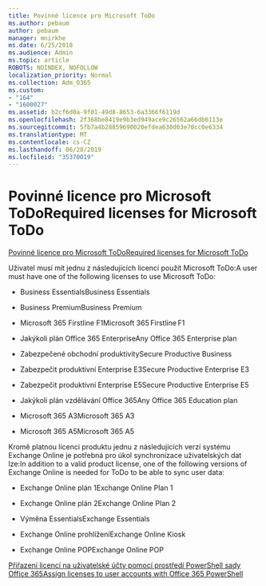 ```yaml
---
title: Povinné licence pro Microsoft ToDo
ms.author: pebaum
author: pebaum
manager: mnirkhe
ms.date: 6/25/2018
ms.audience: Admin
ms.topic: article
ROBOTS: NOINDEX, NOFOLLOW
localization_priority: Normal
ms.collection: Adm_O365
ms.custom:
- "164"
- "1600027"
ms.assetid: b2cf6d0a-9f01-49d8-8653-6a3366f6119d
ms.openlocfilehash: 2f368be8419e9b3ed949ace9c26562a66db6113e
ms.sourcegitcommit: 5fb7a4b28859690020efdea630d03e70cc0e6334
ms.translationtype: MT
ms.contentlocale: cs-CZ
ms.lasthandoff: 06/28/2019
ms.locfileid: "35370019"
---
```

# <a name="required-licenses-for-microsoft-todo"></a><span data-ttu-id="60b1b-102">Povinné licence pro Microsoft ToDo</span><span class="sxs-lookup"><span data-stu-id="60b1b-102">Required licenses for Microsoft ToDo</span></span>

[<span data-ttu-id="60b1b-103">Povinné licence pro Microsoft ToDo</span><span class="sxs-lookup"><span data-stu-id="60b1b-103">Required licenses for Microsoft ToDo</span></span>](https://support.office.com/article/381e9d1b-c500-49b5-973e-890fd86528d7.aspx)
  
<span data-ttu-id="60b1b-104">Uživatel musí mít jednu z následujících licencí použít Microsoft ToDo:</span><span class="sxs-lookup"><span data-stu-id="60b1b-104">A user must have one of the following licenses to use Microsoft ToDo:</span></span>
  
- <span data-ttu-id="60b1b-105">Business Essentials</span><span class="sxs-lookup"><span data-stu-id="60b1b-105">Business Essentials</span></span>

- <span data-ttu-id="60b1b-106">Business Premium</span><span class="sxs-lookup"><span data-stu-id="60b1b-106">Business Premium</span></span>

- <span data-ttu-id="60b1b-107">Microsoft 365 Firstline F1</span><span class="sxs-lookup"><span data-stu-id="60b1b-107">Microsoft 365 Firstline F1</span></span>

- <span data-ttu-id="60b1b-108">Jakýkoli plán Office 365 Enterprise</span><span class="sxs-lookup"><span data-stu-id="60b1b-108">Any Office 365 Enterprise plan</span></span>

- <span data-ttu-id="60b1b-109">Zabezpečené obchodní produktivity</span><span class="sxs-lookup"><span data-stu-id="60b1b-109">Secure Productive Business</span></span>

- <span data-ttu-id="60b1b-110">Zabezpečit produktivní Enterprise E3</span><span class="sxs-lookup"><span data-stu-id="60b1b-110">Secure Productive Enterprise E3</span></span>

- <span data-ttu-id="60b1b-111">Zabezpečit produktivní Enterprise E5</span><span class="sxs-lookup"><span data-stu-id="60b1b-111">Secure Productive Enterprise E5</span></span>

- <span data-ttu-id="60b1b-112">Jakýkoli plán vzdělávání Office 365</span><span class="sxs-lookup"><span data-stu-id="60b1b-112">Any Office 365 Education plan</span></span>

- <span data-ttu-id="60b1b-113">Microsoft 365 A3</span><span class="sxs-lookup"><span data-stu-id="60b1b-113">Microsoft 365 A3</span></span>

- <span data-ttu-id="60b1b-114">Microsoft 365 A5</span><span class="sxs-lookup"><span data-stu-id="60b1b-114">Microsoft 365 A5</span></span>

<span data-ttu-id="60b1b-115">Kromě platnou licenci produktu jednu z následujících verzí systému Exchange Online je potřebná pro úkol synchronizace uživatelských dat lze:</span><span class="sxs-lookup"><span data-stu-id="60b1b-115">In addition to a valid product license, one of the following versions of Exchange Online is needed for ToDo to be able to sync user data:</span></span>
  
- <span data-ttu-id="60b1b-116">Exchange Online plán 1</span><span class="sxs-lookup"><span data-stu-id="60b1b-116">Exchange Online Plan 1</span></span>

- <span data-ttu-id="60b1b-117">Exchange Online plán 2</span><span class="sxs-lookup"><span data-stu-id="60b1b-117">Exchange Online Plan 2</span></span>

- <span data-ttu-id="60b1b-118">Výměna Essentials</span><span class="sxs-lookup"><span data-stu-id="60b1b-118">Exchange Essentials</span></span>

- <span data-ttu-id="60b1b-119">Exchange Online prohlížení</span><span class="sxs-lookup"><span data-stu-id="60b1b-119">Exchange Online Kiosk</span></span>

- <span data-ttu-id="60b1b-120">Exchange Online POP</span><span class="sxs-lookup"><span data-stu-id="60b1b-120">Exchange Online POP</span></span>

[<span data-ttu-id="60b1b-121">Přiřazení licencí na uživatelské účty pomocí prostředí PowerShell sady Office 365</span><span class="sxs-lookup"><span data-stu-id="60b1b-121">Assign licenses to user accounts with Office 365 PowerShell</span></span>](https://docs.microsoft.com/office365/enterprise/powershell/assign-licenses-to-user-accounts-with-office-365-powershell )
  